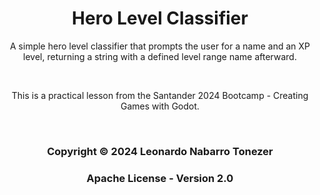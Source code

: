 <h1 align="center">Hero Level Classifier</h1>

<p align="center">A simple hero level classifier that prompts the user for a name and an XP level, returning a string with a defined level range name afterward.</p><br>
<p align="center">This is a practical lesson from the Santander 2024 Bootcamp - Creating Games with Godot.</p><br>

<h3 align="center">Copyright © 2024 Leonardo Nabarro Tonezer</h3>
<h3 align="center">Apache License - Version 2.0</h3>
